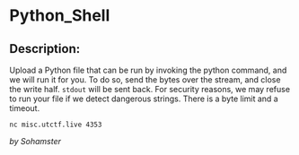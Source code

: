 
# Python_Shell
## Description:
Upload a Python file that can be run by invoking the python command, and we will run it for you. To do so, send the bytes over the stream, and close the write half. `stdout` will be sent back. For security reasons, we may refuse to run your file if we detect dangerous strings. There is a byte limit and a timeout.

`nc misc.utctf.live 4353`

_by Sohamster_


